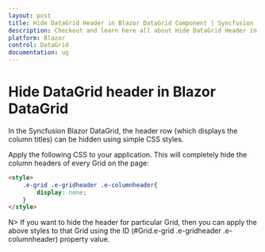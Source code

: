 ```yaml
---
layout: post
title: Hide DataGrid Header in Blazor DataGrid Component | Syncfusion
description: Checkout and learn here all about Hide DataGrid Header in Syncfusion Blazor DataGrid component and more.
platform: Blazor
control: DataGrid
documentation: ug
---
```


# Hide DataGrid header in Blazor DataGrid

In the Syncfusion Blazor DataGrid, the header row (which displays the column titles) can be hidden using simple CSS styles.

Apply the following CSS to your application. This will completely hide the column headers of every Grid on the page:

```html
<style>
    .e-grid .e-gridheader .e-columnheader{
        display: none;
    }
</style>
```

N> If you want to hide the header for particular Grid, then you can apply the above styles to that Grid using the ID (#Grid.e-grid .e-gridheader .e-columnheader) property value.